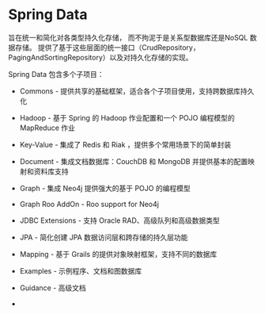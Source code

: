 # Spring Data
<!-- @author DHJT 2019-01-25 -->

旨在统一和简化对各类型持久化存储， 而不拘泥于是关系型数据库还是NoSQL 数据存储。
提供了基于这些层面的统一接口（CrudRepository，PagingAndSortingRepository）以及对持久化存储的实现。

Spring Data 包含多个子项目：

- Commons - 提供共享的基础框架，适合各个子项目使用，支持跨数据库持久化
- Hadoop - 基于 Spring 的 Hadoop 作业配置和一个 POJO 编程模型的 MapReduce 作业
- Key-Value  - 集成了 Redis 和 Riak ，提供多个常用场景下的简单封装
- Document - 集成文档数据库：CouchDB 和 MongoDB 并提供基本的配置映射和资料库支持
- Graph - 集成 Neo4j 提供强大的基于 POJO 的编程模型
- Graph Roo AddOn - Roo support for Neo4j
- JDBC Extensions - 支持 Oracle RAD、高级队列和高级数据类型
- JPA - 简化创建 JPA 数据访问层和跨存储的持久层功能
- Mapping - 基于 Grails 的提供对象映射框架，支持不同的数据库
- Examples - 示例程序、文档和图数据库
- Guidance - 高级文档

- 
[1]: https://github.com/spring-projects/spring-data-book '样例'